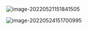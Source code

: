 ![image-20220521151841505](/Users/wangpaopaopao/Desktop/image-20220521151841505.png)

![image-20220524151700995](https://wangleidetuchuang.oss-cn-beijing.aliyuncs.com/img/image-20220524151700995.png)